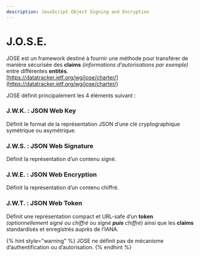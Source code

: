 ```yaml
---
description: JavaScript Object Signing and Encryption
---
```


# J.O.S.E.

JOSE est un framework destiné à fournir une méthode pour transférer de manière sécurisée des **claims** _\(informations d’autorisations par exemple\)_ entre différentes **entités**.  
[https://datatracker.ietf.org/wg/jose/charter/](https://datatracker.ietf.org/wg/jose/charter/)

JOSE définit principalement les 4 éléments suivant :

### **J.W.K. : JSON Web Key**

Définit le format de la représentation JSON d’une clé cryptographique symétrique ou asymétrique.

### **J.W.S. : JSON Web Signature**

Définit la représentation d’un contenu signé.

### **J.W.E. : JSON Web Encryption**

Définit la représentation d’un contenu chiffré.

### **J.W.T. : JSON Web Token**

Définit une représentation compact et URL-safe d’un **token** _\(optionnellement signé ou chiffré ou signé **puis** chiffré\)_ ainsi que les **claims** standardisés et enregistrés auprès de l’IANA.

{% hint style="warning" %}
JOSE ne définit pas de mécanisme d’authentification ou d’autorisation.
{% endhint %}


